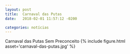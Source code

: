 ```yaml
---
layout: post
title:  Carnaval das Putas
date:   2018-02-01 11:57:12 -0200

categories: notícias
---
```


Carnaval das Putas Sem Preconceito
{% include figure.html asset='carnaval-das-putas.jpg' %}
